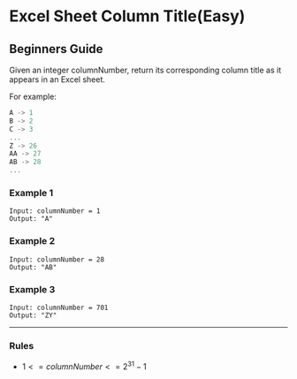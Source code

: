 # Excel Sheet Column Title(Easy)

## Beginners Guide

Given an integer columnNumber, return its corresponding column title as it appears in an Excel sheet.

For example:

```go
A -> 1
B -> 2
C -> 3
...
Z -> 26
AA -> 27
AB -> 28 
...
```

### Example 1

```go=
Input: columnNumber = 1
Output: "A"
```

### Example 2

```go=
Input: columnNumber = 28
Output: "AB"
```

### Example 3

```go=
Input: columnNumber = 701
Output: "ZY"
```

---

### Rules

* $1 <= columnNumber <= 2^31 - 1$
